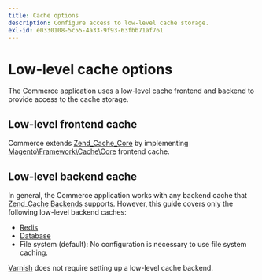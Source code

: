 ```yaml
---
title: Cache options
description: Configure access to low-level cache storage.
exl-id: e0330108-5c55-4a33-9f93-63fbb71af761
---
```

# Low-level cache options

The Commerce application uses a low-level cache frontend and backend to provide access to the cache storage.

## Low-level frontend cache

Commerce extends [Zend_Cache_Core](https://framework.zend.com/manual/1.12/en/zend.cache.frontends.html) by implementing [Magento\Framework\Cache\Core](https://github.com/magento/magento2/blob/2.4/lib/internal/Magento/Framework/Cache/Core.php) frontend cache.

## Low-level backend cache

In general, the Commerce application works with any backend cache that [Zend_Cache Backends](https://framework.zend.com/manual/1.12/en/zend.cache.backends.html) supports. However, this guide covers only the following low-level backend caches:

- [Redis](config-redis.md)
- [Database](https://developer.adobe.com/commerce/php/development/cache/partial/database-caching/)
- File system (default): No configuration is necessary to use file system caching.

[Varnish](config-varnish.md) does not require setting up a low-level cache backend.
